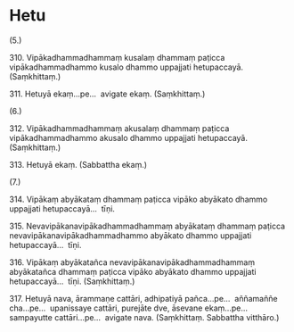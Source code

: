 

# Hetu





(5.)

310\. Vipākadhammadhammaṃ kusalaṃ dhammaṃ paṭicca vipākadhammadhammo kusalo dhammo uppajjati hetupaccayā. (Saṃkhittaṃ.)

311\. Hetuyā ekaṃ…pe…  avigate ekaṃ. (Saṃkhittaṃ.)

(6.)

312\. Vipākadhammadhammaṃ akusalaṃ dhammaṃ paṭicca vipākadhammadhammo akusalo dhammo uppajjati hetupaccayā. (Saṃkhittaṃ.)

313\. Hetuyā ekaṃ. (Sabbattha ekaṃ.)

(7.)

314\. Vipākaṃ abyākataṃ dhammaṃ paṭicca vipāko abyākato dhammo uppajjati hetupaccayā…  tīṇi.

315\. Nevavipākanavipākadhammadhammaṃ abyākataṃ dhammaṃ paṭicca nevavipākanavipākadhammadhammo abyākato dhammo uppajjati hetupaccayā…  tīṇi.

316\. Vipākaṃ abyākatañca nevavipākanavipākadhammadhammaṃ abyākatañca dhammaṃ paṭicca vipāko abyākato dhammo uppajjati hetupaccayā…  tīṇi. (Saṃkhittaṃ.)

317\. Hetuyā nava, ārammaṇe cattāri, adhipatiyā pañca…pe…  aññamaññe cha…pe…  upanissaye cattāri, purejāte dve, āsevane ekaṃ…pe…  sampayutte cattāri…pe…  avigate nava. (Saṃkhittaṃ. Sabbattha vitthāro.)




